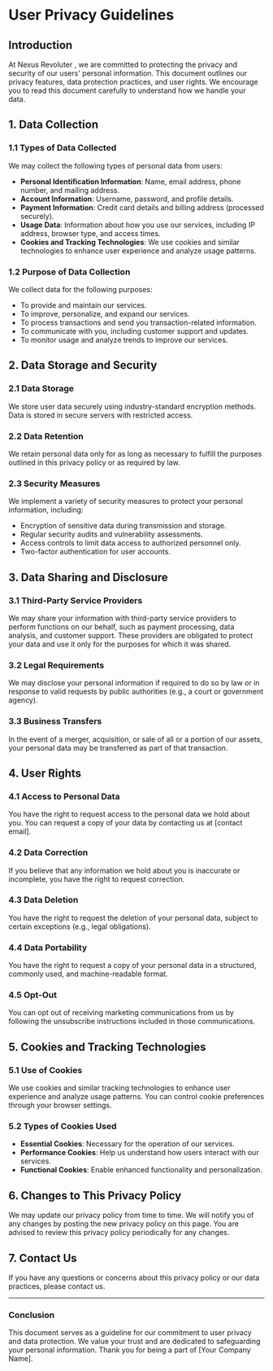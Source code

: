 # User Privacy Guidelines

## Introduction

At Nexus Revoluter , we are committed to protecting the privacy and security of our users' personal information. This document outlines our privacy features, data protection practices, and user rights. We encourage you to read this document carefully to understand how we handle your data.

## 1. Data Collection

### 1.1 Types of Data Collected
We may collect the following types of personal data from users:
- **Personal Identification Information**: Name, email address, phone number, and mailing address.
- **Account Information**: Username, password, and profile details.
- **Payment Information**: Credit card details and billing address (processed securely).
- **Usage Data**: Information about how you use our services, including IP address, browser type, and access times.
- **Cookies and Tracking Technologies**: We use cookies and similar technologies to enhance user experience and analyze usage patterns.

### 1.2 Purpose of Data Collection
We collect data for the following purposes:
- To provide and maintain our services.
- To improve, personalize, and expand our services.
- To process transactions and send you transaction-related information.
- To communicate with you, including customer support and updates.
- To monitor usage and analyze trends to improve our services.

## 2. Data Storage and Security

### 2.1 Data Storage
We store user data securely using industry-standard encryption methods. Data is stored in secure servers with restricted access.

### 2.2 Data Retention
We retain personal data only for as long as necessary to fulfill the purposes outlined in this privacy policy or as required by law.

### 2.3 Security Measures
We implement a variety of security measures to protect your personal information, including:
- Encryption of sensitive data during transmission and storage.
- Regular security audits and vulnerability assessments.
- Access controls to limit data access to authorized personnel only.
- Two-factor authentication for user accounts.

## 3. Data Sharing and Disclosure

### 3.1 Third-Party Service Providers
We may share your information with third-party service providers to perform functions on our behalf, such as payment processing, data analysis, and customer support. These providers are obligated to protect your data and use it only for the purposes for which it was shared.

### 3.2 Legal Requirements
We may disclose your personal information if required to do so by law or in response to valid requests by public authorities (e.g., a court or government agency).

### 3.3 Business Transfers
In the event of a merger, acquisition, or sale of all or a portion of our assets, your personal data may be transferred as part of that transaction.

## 4. User Rights

### 4.1 Access to Personal Data
You have the right to request access to the personal data we hold about you. You can request a copy of your data by contacting us at [contact email].

### 4.2 Data Correction
If you believe that any information we hold about you is inaccurate or incomplete, you have the right to request correction.

### 4.3 Data Deletion
You have the right to request the deletion of your personal data, subject to certain exceptions (e.g., legal obligations).

### 4.4 Data Portability
You have the right to request a copy of your personal data in a structured, commonly used, and machine-readable format.

### 4.5 Opt-Out
You can opt out of receiving marketing communications from us by following the unsubscribe instructions included in those communications.

## 5. Cookies and Tracking Technologies

### 5.1 Use of Cookies
We use cookies and similar tracking technologies to enhance user experience and analyze usage patterns. You can control cookie preferences through your browser settings.

### 5.2 Types of Cookies Used
- **Essential Cookies**: Necessary for the operation of our services.
- **Performance Cookies**: Help us understand how users interact with our services.
- **Functional Cookies**: Enable enhanced functionality and personalization.

## 6. Changes to This Privacy Policy

We may update our privacy policy from time to time. We will notify you of any changes by posting the new privacy policy on this page. You are advised to review this privacy policy periodically for any changes.

## 7. Contact Us

If you have any questions or concerns about this privacy policy or our data practices, please contact us.

---

### Conclusion

This document serves as a guideline for our commitment to user privacy and data protection. We value your trust and are dedicated to safeguarding your personal information. Thank you for being a part of [Your Company Name].
